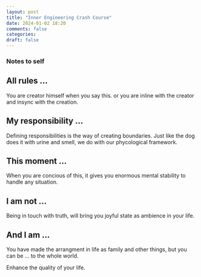 ```yaml
---
layout: post
title: "Inner Engineering Crash Course"
date: 2024-01-02 18:20
comments: false
categories:
draft: false
---
```


### Notes to self

## All rules ...
You are creator himself when you say this. or you are inline with the creator and insync with the creation.  

## My responsibility ...
Defining responsibilities is the way of creating boundaries. Just like the dog does it with urine and smell, we do with our phycological framework.  

## This moment ...
When you are concious of this, it gives you enormous mental stability to handle any situation.

## I am not ...
Being in touch with truth, will bring you joyful state as ambience in your life.

## And I am ...
You have made the arrangment in life as family and other things, but you can be ... to the whole world.


Enhance the quality of your life.

